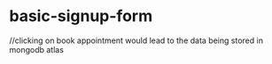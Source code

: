 # basic-signup-form
//clicking on book appointment would lead to the data being stored in mongodb atlas
